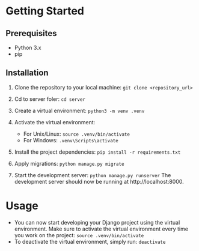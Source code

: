 # Getting Started
##  Prerequisites
- Python 3.x
- pip

##  Installation
1.  Clone the repository to your local machine:
```git clone <repository_url>```

2.  Cd to server foler:
```cd server```

3.  Create a virtual environment:
```python3 -m venv .venv```

4.  Activate the virtual environment: 
    -   For Unix/Linux:
        ```source .venv/bin/activate```
    -   For Windows:
        ```.venv\Scripts\activate```
5.  Install the project dependencies:
```pip install -r requirements.txt```

6.  Apply migrations:
```python manage.py migrate```

7.  Start the development server:
```python manage.py runserver```
The development server should now be running at http://localhost:8000.

#   Usage
-   You can now start developing your Django project using the virtual environment. Make sure to activate the virtual environment every time you work on the project:
```source .venv/bin/activate```
-   To deactivate the virtual environment, simply run:
```deactivate```